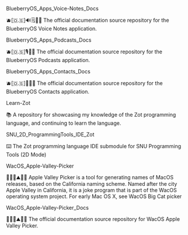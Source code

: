 
BlueberryOS_Apps_Voice-Notes_Docs

🫐️[🇴.🇸]🔊️🗒️📱️📖️ The official documentation source repository for the BlueberryOS Voice Notes application.

BlueberryOS_Apps_Podcasts_Docs

🫐️[🇴.🇸]🎙️📱️📖️ The official documentation source repository for the BlueberryOS Podcasts application. 

BlueberryOS_Apps_Contacts_Docs

🫐️[🇴.🇸]👥️📱️📖️ The official documentation source repository for the BlueberryOS Contacts application. 

Learn-Zot

📚️ A repository for showcasing my knowledge of the Zot programming language, and continuing to learn the language.

SNU_2D_ProgrammingTools_IDE_Zot

⌨️ The Zot programming language IDE submodule for SNU Programming Tools (2D Mode) 

WacOS_Apple-Valley-Picker

🍎️⛰️🏴󠁵󠁳󠁣󠁡󠁿⛰️🍏️💾️ Apple Valley Picker is a tool for generating names of MacOS releases, based on the California naming scheme. Named after the city Apple Valley in California, it is a joke program that is part of the WacOS operating system project. For early Mac OS X, see WacOS Big Cat picker

WacOS_Apple-Valley-Picker_Docs

🍎️⛰️🏴󠁵󠁳󠁣󠁡󠁿⛰️🍏️📖️ The official documentation source repository for WacOS Apple Valley Picker.


